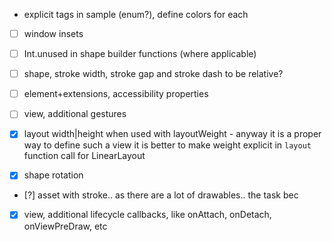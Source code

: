 * explicit tags in sample (enum?), define colors for each

- [ ] window insets
- [ ] Int.unused in shape builder functions (where applicable)
- [ ] shape, stroke width, stroke gap and stroke dash to be relative?
- [ ] element+extensions, accessibility properties
- [ ] view, additional gestures

- [X] layout width|height when used with layoutWeight - anyway it is a proper way to define such a
  view it is better to make weight explicit in `layout` function call for LinearLayout
- [X] shape rotation
- [?] asset with stroke.. as there are a lot of drawables.. the task bec
- [x] view, additional lifecycle callbacks, like onAttach, onDetach, onViewPreDraw, etc